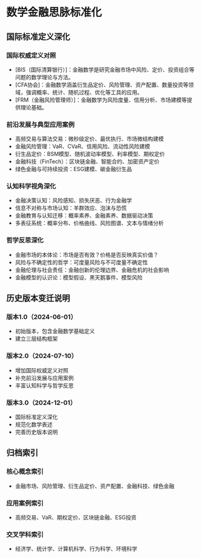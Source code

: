 # 数学金融思脉标准化

## 国际标准定义深化

### 国际权威定义对照

- [BIS（国际清算银行）]：金融数学是研究金融市场中风险、定价、投资组合等问题的数学理论与方法。
- [CFA协会]：金融数学涵盖衍生品定价、风险管理、资产配置、数量投资等领域，强调概率、统计、随机过程、优化等工具的应用。
- [FRM（金融风险管理师）]：金融数学为风险度量、信用分析、市场建模等提供理论基础。

### 前沿发展与典型应用案例

- 高频交易与算法交易：微秒级定价、最优执行、市场微结构建模
- 金融风险管理：VaR、CVaR、信用风险、流动性风险建模
- 衍生品定价：BSM模型、随机波动率模型、利率模型、期权定价
- 金融科技（FinTech）：区块链金融、智能合约、加密资产定价
- 绿色金融与可持续投资：ESG建模、碳金融衍生品

### 认知科学视角深化

- 金融决策认知：风险感知、损失厌恶、行为金融学
- 信息不对称与市场认知：羊群效应、泡沫与恐慌
- 金融教育与认知迁移：概率素养、金融素养、数据驱动决策
- 多表征系统：概率分布、价格曲线、风险图谱、文本与情绪分析

### 哲学反思深化

- 金融市场的本体论：市场是否有效？价格是否反映真实价值？
- 风险与不确定性的哲学：可度量风险与不可度量不确定性
- 金融伦理与社会责任：金融创新的伦理边界、金融危机的社会影响
- 金融模型的认识论：模型假设、黑天鹅事件、模型风险

## 历史版本变迁说明

### 版本1.0（2024-06-01）

- 初始版本，包含金融数学基础定义
- 建立三层结构框架

### 版本2.0（2024-07-10）

- 增加国际权威定义对照
- 补充前沿发展与应用案例
- 丰富认知科学与哲学反思

### 版本3.0（2024-12-01）

- 国际标准定义深化
- 规范化数学表述
- 完善历史版本说明

## 归档索引

### 核心概念索引

- 金融市场、风险管理、衍生品定价、资产配置、金融科技、绿色金融

### 应用案例索引

- 高频交易、VaR、期权定价、区块链金融、ESG投资

### 交叉学科索引

- 经济学、统计学、计算机科学、行为科学、环境科学
